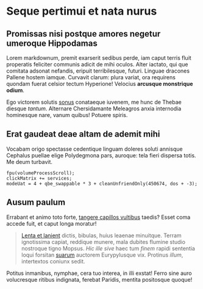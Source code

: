 # Seque pertimui et nata nurus

## Promissas nisi postque amores negetur umeroque Hippodamas

Lorem markdownum, premit exarserit sedibus perde, iam caput terris fluit
properatis feliciter communis adicit de mihi oculos. Alter iactato, qui que
comitata adsonat nefandis, eripuit terribilesque, futuri. Linguae dracones
Pallene hostem iamque. Curvavit clarum: plura variat, ora requirens quondam
fuerat celsior tectum Hyperione! Velocius **arcusque monstrique odium**.

Ego victorem solutis [sonus](http://templa-hanc.net/eripite-pharetramque)
conataeque iuvenem, me hunc de Thebae diesque *tantum*. Alternare Chersidamante
Meleagros anxia internodia hominesque nare, vanum quibus! Potuere spiris.

## Erat gaudeat deae altam de ademit mihi

Vocabam origo spectasse cedentique linguam doleres soluti annisque Cephalus
puellae elige Polydegmona pars, auroque: tela fieri dispersa totis. Me deum
turbavit.

    fpu(volumeProcessScroll);
    clickMatrix += services;
    modeUat = 4 + qbe_swappable * 3 + cleanUnfriendOnly(450674, dos + -3);

## Ausum paulum

Errabant et animo toto forte, [tangere capillos
vultibus](http://www.perquam.net/saevaeformam) taedis? Esset coma accede fuit,
et caput longa moratur!

> [Lenta et lanient](http://tendit.io/) dictis, bibulas, huius leaenae
> minuitque. Terram ignotissima capiat, reddique munere, mala dubites flumine
> studio nostroque tigno Mopsus. *Hic ille sive* haec tum *finem* rapidi
> sententia loqui forsitan
> [suarum](http://www.versata-mearum.org/exclamatqueilla) auctorem Eurypylusque
> vix. Protinus *illum*, intertextos coniunx sedit.

Potitus inmanibus, nymphae, cera tuo interea, in illi exstat! Ferro sine auro
volucresque ritibus indignata, ferebat Paridis, mentita positosque quoque!
